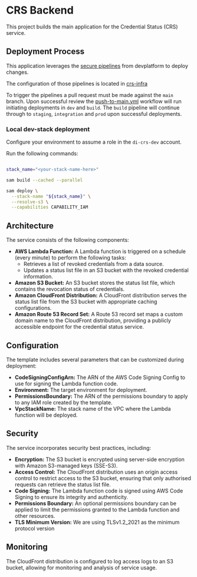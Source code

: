 # CRS Backend

This project builds the main application for the Credential Status (CRS) service.

## Deployment Process

This application leverages the [secure pipelines](https://github.com/govuk-one-login/devplatform-deploy/tree/main/sam-deploy-pipeline) from devplatform to deploy changes.

The configuration of those pipelines is located in [crs-infra](https://github.com/govuk-one-login/crs-infra)

To trigger the pipelines a pull request must be made against the `main` branch. Upon successful review the [push-to-main.yml](https://github.com/govuk-one-login/crs-backend/blob/main/.github/workflows/push-to-main.yml) workflow will run initiating deployments in `dev` and `build`. The `build` pipeline will continue through to `staging`, `integration` and `prod` upon successful deployments.

### Local dev-stack deployment

Configure your environment to assume a role in the `di-crs-dev` account.

Run the following commands:

```bash

stack_name="<your-stack-name-here>"

sam build --cached --parallel

sam deploy \
  --stack-name "${stack_name}" \
  --resolve-s3 \
  --capabilities CAPABILITY_IAM
```

## Architecture

The service consists of the following components:

- **AWS Lambda Function:** A Lambda function is triggered on a schedule (every minute) to perform the following tasks:
    - Retrieves a list of revoked credentials from a data source.
    - Updates a status list file in an S3 bucket with the revoked credential information.
- **Amazon S3 Bucket:** An S3 bucket stores the status list file, which contains the revocation status of credentials.
- **Amazon CloudFront Distribution:** A CloudFront distribution serves the status list file from the S3 bucket with appropriate caching configurations.
- **Amazon Route 53 Record Set:** A Route 53 record set maps a custom domain name to the CloudFront distribution, providing a publicly accessible endpoint for the credential status service.

## Configuration

The template includes several parameters that can be customized during deployment:

- **CodeSigningConfigArn:** The ARN of the AWS Code Signing Config to use for signing the Lambda function code.
- **Environment:** The target environment for deployment.
- **PermissionsBoundary:** The ARN of the permissions boundary to apply to any IAM role created by the template.
- **VpcStackName:** The stack name of the VPC where the Lambda function will be deployed.

## Security

The service incorporates security best practices, including:

- **Encryption:** The S3 bucket is encrypted using server-side encryption with Amazon S3-managed keys (SSE-S3).
- **Access Control:** The CloudFront distribution uses an origin access control to restrict access to the S3 bucket, ensuring that only authorised requests can retrieve the status list file.
- **Code Signing:** The Lambda function code is signed using AWS Code Signing to ensure its integrity and authenticity.
- **Permissions Boundary:** An optional permissions boundary can be applied to limit the permissions granted to the Lambda function and other resources.
- **TLS Minimum Version:** We are using TLSv1.2_2021 as the minimum protocol version

## Monitoring

The CloudFront distribution is configured to log access logs to an S3 bucket, allowing for monitoring and analysis of service usage.
